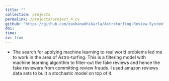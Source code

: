 ```yaml
---
title: ""
collection: projects
permalink: /projects/project_4_cv
github: "https://github.com/eashanadhikarla/Astroturfing-Review-System"
doi:
time: 
cv: true
---
```


- The search for applying machine learning to real world problems led me to work in the area of Astro-turfing. This is a filtering model with machine learning algorithm to filter-out the fake reviews and hence the fake reviewers from committing review frauds. I used amazon reviews data sets to built a stochastic model on top of it.